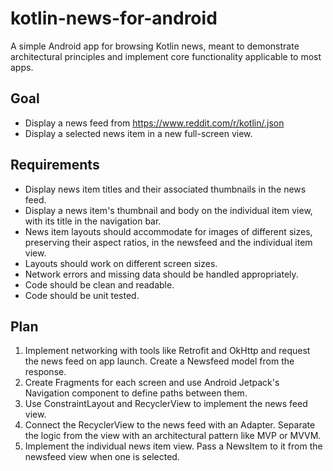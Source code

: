 # kotlin-news-for-android
A simple Android app for browsing Kotlin news, meant to demonstrate architectural principles and
implement core functionality applicable to most apps.

## Goal

- Display a news feed from <https://www.reddit.com/r/kotlin/.json>
- Display a selected news item in a new full-screen view.

## Requirements

- Display news item titles and their associated thumbnails in the news feed.
- Display a news item's thumbnail and body on the individual item view, with its title in the
  navigation bar.
- News item layouts should accommodate for images of different sizes, preserving their aspect
  ratios, in the newsfeed and the individual item view.
- Layouts should work on different screen sizes.
- Network errors and missing data should be handled appropriately.
- Code should be clean and readable.
- Code should be unit tested.

## Plan

1. Implement networking with tools like Retrofit and OkHttp and request the news feed on app launch.
   Create a Newsfeed model from the response.
2. Create Fragments for each screen and use Android Jetpack's Navigation component to define paths
   between them.
3. Use ConstraintLayout and RecyclerView to implement the news feed view.
4. Connect the RecyclerView to the news feed with an Adapter. Separate the logic from the view with
   an architectural pattern like MVP or MVVM.
5. Implement the individual news item view. Pass a NewsItem to it from the newsfeed view when one is
   selected.
